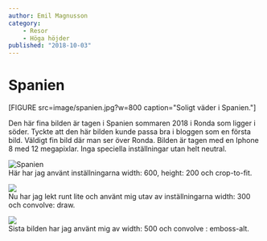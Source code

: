 ```yaml
---
author: Emil Magnusson
category:
    - Resor
    - Höga höjder
published: "2018-10-03"
---
```

Spanien
==================================

[FIGURE src=image/spanien.jpg?w=800 caption="Soligt väder  i Spanien."]
<!--more-->

Den här fina bilden är tagen i Spanien sommaren 2018 i Ronda som ligger i söder.
Tyckte att den här bilden kunde passa bra i bloggen som en första bild. Väldigt fin bild där man ser över Ronda. Bilden är tagen med en Iphone 8 med 12 megapixlar. Inga speciella inställningar utan helt neutral.

<img src="image/spanien.jpg?width=600&height=200&crop-to-fit" alt="Spanien"><br>
Här har jag använt inställningarna width: 600, height: 200 och crop-to-fit.

<img src="image/spanien.jpg?width=300&convolve=draw"><br>
Nu har jag lekt runt lite och använt mig utav av inställningarna width: 300 och convolve: draw.

<img src="image/spanien.jpg?width=500&convolve=emboss-alt"><br>
Sista bilden har jag använt mig av width: 500 och convolve : emboss-alt.
